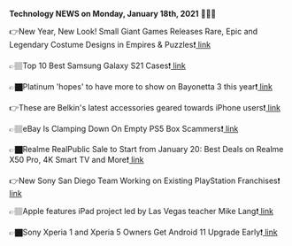 <b>Technology NEWS on Monday, January 18th, 2021</b> 📡📡📡 

👉New Year, New Look! Small Giant Games Releases Rare, Epic and Legendary Costume Designs in Empires & Puzzles❗️<a href='https://techblock.club/?p=9551'> link</a>

👉🏽Top 10 Best Samsung Galaxy S21 Cases❗️<a href='https://techblock.club/?p=9553'> link</a>

👉🏿Platinum 'hopes' to have more to show on Bayonetta 3 this year❗️<a href='https://techblock.club/?p=9555'> link</a>

👉These are Belkin's latest accessories geared towards iPhone users❗️<a href='https://techblock.club/?p=9557'> link</a>

👉🏽eBay Is Clamping Down On Empty PS5 Box Scammers❗️<a href='https://techblock.club/?p=9559'> link</a>

👉🏿Realme RealPublic Sale to Start from January 20: Best Deals on Realme X50 Pro, 4K Smart TV and More❗️<a href='https://techblock.club/?p=9561'> link</a>

👉New Sony San Diego Team Working on Existing PlayStation Franchises❗️<a href='https://techblock.club/?p=9563'> link</a>

👉🏽Apple features iPad project led by Las Vegas teacher Mike Lang❗️<a href='https://techblock.club/?p=9565'> link</a>

👉🏿Sony Xperia 1 and Xperia 5 Owners Get Android 11 Upgrade Early❗️<a href='https://techblock.club/?p=9567'> link</a>

